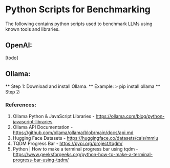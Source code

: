# Python Scripts for Benchmarking
The following contains python scripts used to benchmark LLMs using known tools and libraries.

## OpenAI:
[todo]

## Ollama:
** Step 1: Download and install Ollama. **
    Example: > pip install ollama
** Step 2: 

### References:
1. Ollama Python & JavaScript Libraries - https://ollama.com/blog/python-javascript-libraries
2. Ollama API Documentation - https://github.com/ollama/ollama/blob/main/docs/api.md
3. Hugging Face Datasets - https://huggingface.co/datasets/cais/mmlu
4. TQDM Progress Bar - https://pypi.org/project/tqdm/
5. Python | How to make a terminal progress bar using tqdm - https://www.geeksforgeeks.org/python-how-to-make-a-terminal-progress-bar-using-tqdm/
